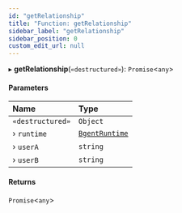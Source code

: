 ```yaml
---
id: "getRelationship"
title: "Function: getRelationship"
sidebar_label: "getRelationship"
sidebar_position: 0
custom_edit_url: null
---
```


▸ **getRelationship**(`«destructured»`): `Promise`\<`any`\>

#### Parameters

| Name | Type |
| :------ | :------ |
| `«destructured»` | `Object` |
| › `runtime` | [`BgentRuntime`](../classes/BgentRuntime.md) |
| › `userA` | `string` |
| › `userB` | `string` |

#### Returns

`Promise`\<`any`\>
